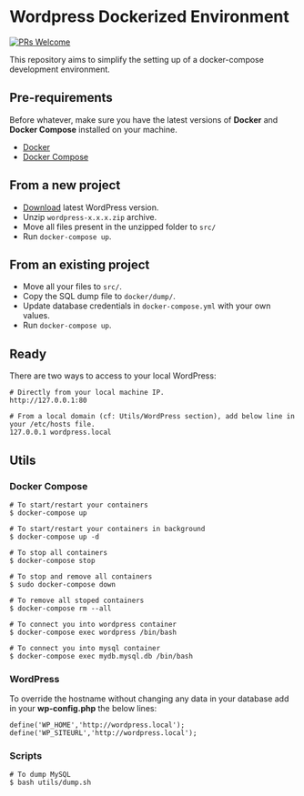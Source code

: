# Wordpress Dockerized Environment
[![PRs Welcome][prs-badge]][prs]

This repository aims to simplify the setting up of a docker-compose development environment.

## Pre-requirements
Before whatever, make sure you have the latest versions of **Docker** and **Docker Compose** installed on your machine.
- [Docker](https://docs.docker.com/engine/installation/)
- [Docker Compose](https://docs.docker.com/compose/install/)

## From a new project

- [Download](https://wordpress.org/latest.zip) latest WordPress version.
- Unzip `wordpress-x.x.x.zip` archive.
- Move all files present in the unzipped folder to `src/`
- Run `docker-compose up`.

## From an existing project
- Move all your files to `src/`.
- Copy the SQL dump file to `docker/dump/`.
- Update database credentials in `docker-compose.yml` with your own values.
- Run `docker-compose up`.

## Ready
There are two ways to access to your local WordPress:

```
# Directly from your local machine IP.
http://127.0.0.1:80

# From a local domain (cf: Utils/WordPress section), add below line in your /etc/hosts file.
127.0.0.1 wordpress.local
``` 

## Utils

### Docker Compose

```
# To start/restart your containers
$ docker-compose up

# To start/restart your containers in background
$ docker-compose up -d

# To stop all containers
$ docker-compose stop

# To stop and remove all containers
$ sudo docker-compose down

# To remove all stoped containers
$ docker-compose rm --all

# To connect you into wordpress container
$ docker-compose exec wordpress /bin/bash

# To connect you into mysql container
$ docker-compose exec mydb.mysql.db /bin/bash
```

### WordPress

To override the hostname without changing any data in your database add in your **wp-config.php** the below lines:
```
define('WP_HOME','http://wordpress.local');
define('WP_SITEURL','http://wordpress.local');
```

### Scripts
```
# To dump MySQL 
$ bash utils/dump.sh
```


[prs-badge]: https://img.shields.io/badge/PRs-welcome-brightgreen.svg?style=flat-square
[prs]: http://makeapullrequest.com